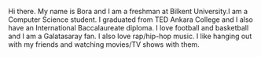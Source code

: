 Hi there. My name is Bora and I am a freshman at Bilkent University.I am a Computer Science student. I graduated from TED Ankara College and I also have an International Baccalaureate diploma. I love football and basketball and I am a Galatasaray fan. I also love rap/hip-hop music. I like hanging out with my friends and watching movies/TV shows with them.
